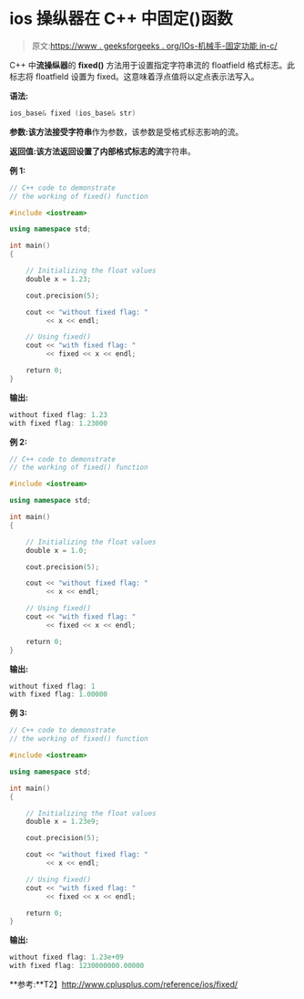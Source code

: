 # ios 操纵器在 C++ 中固定()函数

> 原文:[https://www . geeksforgeeks . org/IOs-机械手-固定功能 in-c/](https://www.geeksforgeeks.org/ios-manipulators-fixed-function-in-c/)

C++ 中**流操纵器**的 **fixed()** 方法用于设置指定字符串流的 floatfield 格式标志。此标志将 floatfield 设置为 fixed。这意味着浮点值将以定点表示法写入。

**语法:**

```cpp
ios_base& fixed (ios_base& str)

```

**参数:**该方法接受**字符串**作为参数，该参数是受格式标志影响的流。

**返回值:**该方法返回设置了内部格式标志的**流**字符串。

**例 1:**

```cpp
// C++ code to demonstrate
// the working of fixed() function

#include <iostream>

using namespace std;

int main()
{

    // Initializing the float values
    double x = 1.23;

    cout.precision(5);

    cout << "without fixed flag: "
         << x << endl;

    // Using fixed()
    cout << "with fixed flag: "
         << fixed << x << endl;

    return 0;
}
```

**输出:**

```cpp
without fixed flag: 1.23
with fixed flag: 1.23000

```

**例 2:**

```cpp
// C++ code to demonstrate
// the working of fixed() function

#include <iostream>

using namespace std;

int main()
{

    // Initializing the float values
    double x = 1.0;

    cout.precision(5);

    cout << "without fixed flag: "
         << x << endl;

    // Using fixed()
    cout << "with fixed flag: "
         << fixed << x << endl;

    return 0;
}
```

**输出:**

```cpp
without fixed flag: 1
with fixed flag: 1.00000

```

**例 3:**

```cpp
// C++ code to demonstrate
// the working of fixed() function

#include <iostream>

using namespace std;

int main()
{

    // Initializing the float values
    double x = 1.23e9;

    cout.precision(5);

    cout << "without fixed flag: "
         << x << endl;

    // Using fixed()
    cout << "with fixed flag: "
         << fixed << x << endl;

    return 0;
}
```

**输出:**

```cpp
without fixed flag: 1.23e+09
with fixed flag: 1230000000.00000

```

**参考:**T2】http://www.cplusplus.com/reference/ios/fixed/